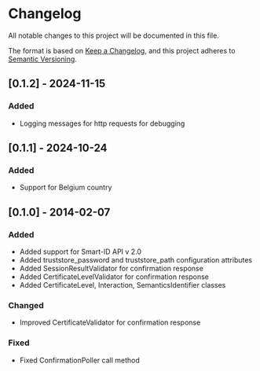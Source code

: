 # Changelog

All notable changes to this project will be documented in this file.

The format is based on [Keep a Changelog](https://keepachangelog.com/en/1.0.0/),
and this project adheres to [Semantic Versioning](https://semver.org/spec/v2.0.0.html).

## [0.1.2] - 2024-11-15

### Added
- Logging messages for http requests for debugging

## [0.1.1] - 2024-10-24

### Added
- Support for Belgium country

## [0.1.0] - 2014-02-07

### Added
- Added support for Smart-ID API v 2.0
- Added truststore_password and truststore_path configuration attributes
- Added SessionResultValidator for confirmation response
- Added CertificateLevelValidator for confirmation response
- Added CertificateLevel, Interaction, SemanticsIdentifier classes

### Changed
- Improved CertificateValidator for confirmation response

### Fixed
- Fixed ConfirmationPoller call method